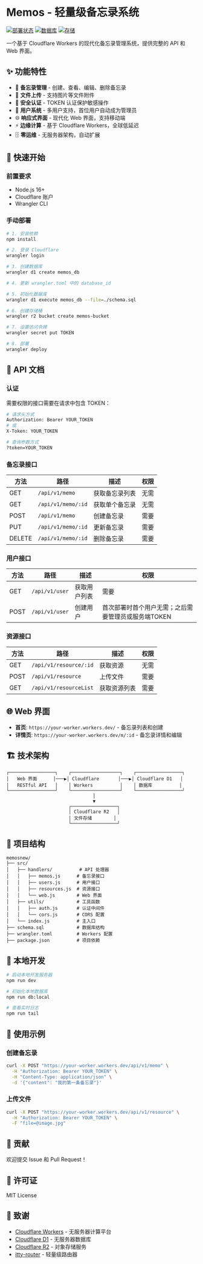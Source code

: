 # Memos - 轻量级备忘录系统

[![部署状态](https://img.shields.io/badge/部署-Cloudflare%20Workers-orange)](https://workers.cloudflare.com/)
[![数据库](https://img.shields.io/badge/数据库-Cloudflare%20D1-blue)](https://developers.cloudflare.com/d1/)
[![存储](https://img.shields.io/badge/存储-Cloudflare%20R2-green)](https://developers.cloudflare.com/r2/)

一个基于 Cloudflare Workers 的现代化备忘录管理系统，提供完整的 API 和 Web 界面。

## ✨ 功能特性

- 📝 **备忘录管理** - 创建、查看、编辑、删除备忘录
- 📎 **文件上传** - 支持图片等文件附件
- 🔐 **安全认证** - TOKEN 认证保护敏感操作
- 👥 **用户系统** - 多用户支持，首位用户自动成为管理员
- 🌐 **响应式界面** - 现代化 Web 界面，支持移动端
- ⚡ **边缘计算** - 基于 Cloudflare Workers，全球低延迟
- 🗄️ **零运维** - 无服务器架构，自动扩展

## 🚀 快速开始

### 前置要求

- Node.js 16+
- Cloudflare 账户
- Wrangler CLI


### 手动部署

```bash
# 1. 安装依赖
npm install

# 2. 登录 Cloudflare
wrangler login

# 3. 创建数据库
wrangler d1 create memos_db

# 4. 更新 wrangler.toml 中的 database_id

# 5. 初始化数据库
wrangler d1 execute memos_db --file=./schema.sql

# 6. 创建存储桶
wrangler r2 bucket create memos-bucket

# 7. 设置访问令牌
wrangler secret put TOKEN

# 8. 部署
wrangler deploy
```

## 📖 API 文档

### 认证

需要权限的接口需要在请求中包含 TOKEN：

```bash
# 请求头方式
Authorization: Bearer YOUR_TOKEN
# 或
X-Token: YOUR_TOKEN

# 查询参数方式
?token=YOUR_TOKEN
```

### 备忘录接口

| 方法 | 路径 | 描述 | 权限 |
|------|------|------|------|
| GET | `/api/v1/memo` | 获取备忘录列表 | 无需 |
| GET | `/api/v1/memo/:id` | 获取单个备忘录 | 无需 |
| POST | `/api/v1/memo` | 创建备忘录 | 需要 |
| PUT | `/api/v1/memo/:id` | 更新备忘录 | 需要 |
| DELETE | `/api/v1/memo/:id` | 删除备忘录 | 需要 |

### 用户接口

| 方法 | 路径 | 描述 | 权限 |
|------|------|------|------|
| GET | `/api/v1/user` | 获取用户列表 | 需要 |
| POST | `/api/v1/user` | 创建用户 | 首次部署时首个用户无需；之后需要管理员或服务端TOKEN |

### 资源接口

| 方法 | 路径 | 描述 | 权限 |
|------|------|------|------|
| GET | `/api/v1/resource/:id` | 获取资源 | 无需 |
| POST | `/api/v1/resource` | 上传文件 | 需要 |
| GET | `/api/v1/resourceList` | 获取资源列表 | 需要 |

## 🌐 Web 界面

- **首页**: `https://your-worker.workers.dev/` - 备忘录列表和创建
- **详情页**: `https://your-worker.workers.dev/m/:id` - 备忘录详情和编辑

## 🏗️ 技术架构

```
┌─────────────────┐    ┌──────────────────┐    ┌─────────────────┐
│   Web 界面      │───▶│ Cloudflare       │───▶│ Cloudflare D1   │
│   RESTful API   │    │ Workers          │    │ 数据库          │
└─────────────────┘    └──────────────────┘    └─────────────────┘
                                │
                                ▼
                       ┌─────────────────┐
                       │ Cloudflare R2   │
                       │ 文件存储        │
                       └─────────────────┘
```

## 📂 项目结构

```
memosnew/
├── src/
│   ├── handlers/          # API 处理器
│   │   ├── memos.js      # 备忘录接口
│   │   ├── users.js      # 用户接口
│   │   ├── resources.js  # 资源接口
│   │   └── web.js        # Web 界面
│   ├── utils/            # 工具函数
│   │   ├── auth.js       # 认证中间件
│   │   └── cors.js       # CORS 配置
│   └── index.js          # 主入口
├── schema.sql            # 数据库结构
├── wrangler.toml         # Workers 配置
├── package.json          # 项目依赖
```

## 🔧 本地开发

```bash
# 启动本地开发服务器
npm run dev

# 初始化本地数据库
npm run db:local

# 查看实时日志
npm run tail
```

## 📝 使用示例

### 创建备忘录

```bash
curl -X POST "https://your-worker.workers.dev/api/v1/memo" \
  -H "Authorization: Bearer YOUR_TOKEN" \
  -H "Content-Type: application/json" \
  -d '{"content": "我的第一条备忘录"}'
```

### 上传文件

```bash
curl -X POST "https://your-worker.workers.dev/api/v1/resource" \
  -H "Authorization: Bearer YOUR_TOKEN" \
  -F "file=@image.jpg"
```

## 🤝 贡献

欢迎提交 Issue 和 Pull Request！

## 📄 许可证

MIT License

## 🙏 致谢

- [Cloudflare Workers](https://workers.cloudflare.com/) - 无服务器计算平台
- [Cloudflare D1](https://developers.cloudflare.com/d1/) - 无服务器数据库
- [Cloudflare R2](https://developers.cloudflare.com/r2/) - 对象存储服务
- [itty-router](https://github.com/kwhitley/itty-router) - 轻量级路由器